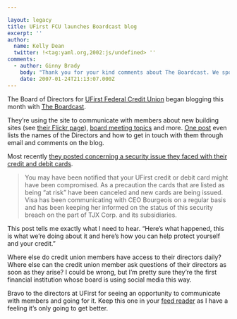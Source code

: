 ```yaml
---

layout: legacy
title: UFirst FCU launches Boardcast blog
excerpt: ''
author:
  name: Kelly Dean
  twitter: !<tag:yaml.org,2002:js/undefined> ''
comments:
  - author: Ginny Brady
    body: "Thank you for your kind comments about The Boardcast. We spoke with the webmaster of our credit union site when we were preparing to launch. He told us that they provided web design and management services for quite a few credit unions and that he wasn't aware of any other board who had this type of site for their members. Thanks for your support and for featuring us in this posting."
    date: 2007-01-24T21:13:07.000Z
---
```


<p>The Board of Directors for <a href="http://www.sunyplattsburghfcu.com/">UFirst Federal Credit Union</a> began blogging this month with <a href="http://boardcast.typepad.com/">The Boardcast</a>.</p>
<p>They&#8217;re using the site to communicate with members about new building sites (see <a href="http://www.flickr.com/gp/74758769@N00/v9B065">their Flickr page</a>), <a href="http://boardcast.typepad.com/weblog/2007/01/ufirst_rugar_st.html">board meeting topics</a> and more.  <a href="http://boardcast.typepad.com/weblog/2007/01/board_members_a.html">One post</a> even lists the names of the Directors and how to get in touch with them through email and comments on the blog.</p>
<p>Most recently <a href="http://boardcast.typepad.com/weblog/2007/01/ufirst_precauti.html">they posted concerning a security issue they faced with their credit and debit cards</a>.</p>
<blockquote>
<p>You may have been notified that your UFirst credit or debit card might have been compromised. As a precaution the cards that are listed as being &#8220;at risk&#8221; have been canceled and new cards are being issued. Visa has been communicating with <span class="caps">CEO</span> Bourgeois on a regular basis and has been keeping her informed on the status of this security breach on the part of <span class="caps">TJX</span> Corp. and its subsidiaries.</p>
</blockquote>
<p>This post tells me exactly what I need to hear. &#8220;Here&#8217;s what happened, this is what we&#8217;re doing about it and here&#8217;s how you can help protect yourself and your credit.&#8221;</p>
<p>Where else do credit union members have access to their directors daily?  Where else can the credit union member ask questions of their directors as soon as they arise?  I could be wrong, but I&#8217;m pretty sure they&#8217;re the first financial institution whose board is using social media this way.</p>
<p>Bravo to the directors at UFirst for seeing an opportunity to communicate with members and going for it.  Keep this one in your <a href="http://www.opensourcecu.com/articles/2005/06/21/the-complete-idiots-guide-to-rss-for-dummies">feed reader</a> as I have a feeling it&#8217;s only going to get better.</p>